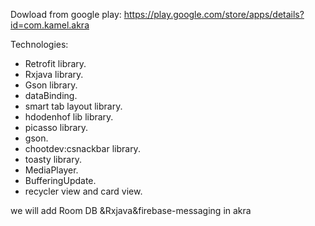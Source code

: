 Dowload from google play: https://play.google.com/store/apps/details?id=com.kamel.akra

Technologies:
- Retrofit library.
- Rxjava library.
- Gson library.
- dataBinding.
- smart tab layout library.
- hdodenhof lib library.
- picasso library.
- gson.
- chootdev:csnackbar library.
- toasty library.
- MediaPlayer.
- BufferingUpdate.
- recycler view and card view.

we will add Room DB &Rxjava&firebase-messaging in akra

